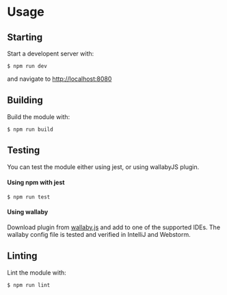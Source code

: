 # Usage

## Starting

Start a developent server with:
 
    $ npm run dev

and navigate to [http://localhost:8080]()


## Building

Build the module with:

    $ npm run build

    
## Testing

You can test the module either using jest, or using wallabyJS plugin.

#### Using npm with jest 

    $ npm run test

#### Using wallaby

Download plugin from [wallaby.js](http://www.wallabyjs.com) and add to one of the supported IDEs.
The wallaby config file is tested and verified in IntelliJ and Webstorm.


## Linting

Lint the module with:

    $ npm run lint
